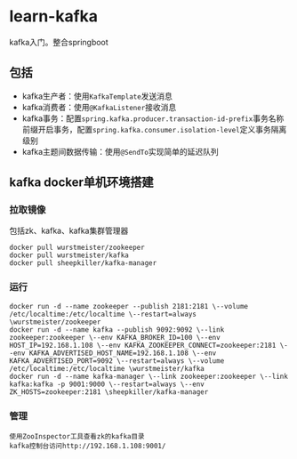 # learn-kafka
kafka入门。整合springboot

## 包括
+ kafka生产者：使用`KafkaTemplate`发送消息
+ kafka消费者：使用`@KafkaListener`接收消息
+ kafka事务：配置`spring.kafka.producer.transaction-id-prefix`事务名称前缀开启事务，配置`spring.kafka.consumer.isolation-level`定义事务隔离级别
+ kafka主题间数据传输：使用`@SendTo`实现简单的延迟队列

## kafka docker单机环境搭建
### 拉取镜像
包括zk、kafka、kafka集群管理器
```
docker pull wurstmeister/zookeeper
docker pull wurstmeister/kafka
docker pull sheepkiller/kafka-manager
```
### 运行
```
docker run -d --name zookeeper --publish 2181:2181 \--volume /etc/localtime:/etc/localtime \--restart=always \wurstmeister/zookeeper
docker run -d --name kafka --publish 9092:9092 \--link zookeeper:zookeeper \--env KAFKA_BROKER_ID=100 \--env HOST_IP=192.168.1.108 \--env KAFKA_ZOOKEEPER_CONNECT=zookeeper:2181 \--env KAFKA_ADVERTISED_HOST_NAME=192.168.1.108 \--env KAFKA_ADVERTISED_PORT=9092 \--restart=always \--volume /etc/localtime:/etc/localtime \wurstmeister/kafka
docker run -d --name kafka-manager \--link zookeeper:zookeeper \--link kafka:kafka -p 9001:9000 \--restart=always \--env ZK_HOSTS=zookeeper:2181 \sheepkiller/kafka-manager
```
### 管理
```
使用ZooInspector工具查看zk的kafka目录
kafka控制台访问http://192.168.1.108:9001/
```